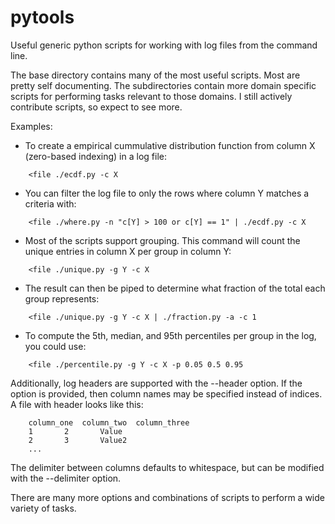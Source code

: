 pytools
=============
Useful generic python scripts for working with log files from the command line.

The base directory contains many of the most useful scripts. Most are pretty self documenting. The subdirectories contain more domain specific scripts for performing tasks relevant to those domains. I still actively contribute scripts, so expect to see more.

Examples:
* To create a empirical cummulative distribution function from column X (zero-based indexing) in a log file:
```
	<file ./ecdf.py -c X
```
* You can filter the log file to only the rows where column Y matches a criteria with:
```
	<file ./where.py -n "c[Y] > 100 or c[Y] == 1" | ./ecdf.py -c X
```
* Most of the scripts support grouping. This command will count the unique entries in column X per group in column Y:
```
	<file ./unique.py -g Y -c X
```
* The result can then be piped to determine what fraction of the total each group represents:
```
	<file ./unique.py -g Y -c X | ./fraction.py -a -c 1
```
* To compute the 5th, median, and 95th percentiles per group in the log, you could use:
```
	<file ./percentile.py -g Y -c X -p 0.05 0.5 0.95
```

Additionally, log headers are supported with the --header option. If the option is provided, then column names may be specified instead of indices.
A file with header looks like this:
```
	column_one	column_two	column_three
	1		2		Value
	2		3		Value2
	...
```
The delimiter between columns defaults to whitespace, but can be modified with the --delimiter option. 

There are many more options and combinations of scripts to perform a wide variety of tasks.

